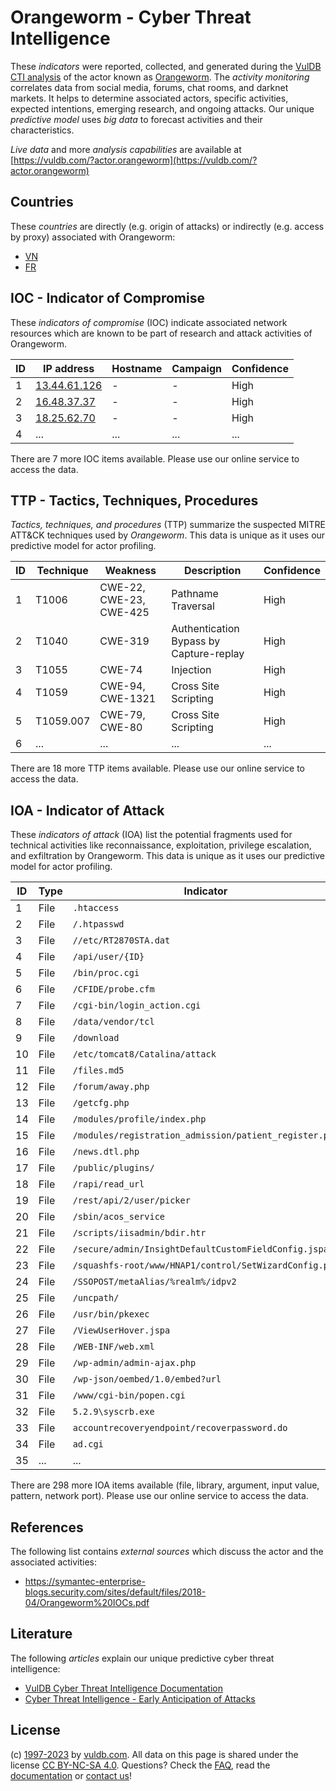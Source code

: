 # Orangeworm - Cyber Threat Intelligence

These _indicators_ were reported, collected, and generated during the [VulDB CTI analysis](https://vuldb.com/?kb.cti) of the actor known as [Orangeworm](https://vuldb.com/?actor.orangeworm). The _activity monitoring_ correlates data from social media, forums, chat rooms, and darknet markets. It helps to determine associated actors, specific activities, expected intentions, emerging research, and ongoing attacks. Our unique _predictive model_ uses _big data_ to forecast activities and their characteristics.

_Live data_ and more _analysis capabilities_ are available at [https://vuldb.com/?actor.orangeworm](https://vuldb.com/?actor.orangeworm)

## Countries

These _countries_ are directly (e.g. origin of attacks) or indirectly (e.g. access by proxy) associated with Orangeworm:

* [VN](https://vuldb.com/?country.vn)
* [FR](https://vuldb.com/?country.fr)

## IOC - Indicator of Compromise

These _indicators of compromise_ (IOC) indicate associated network resources which are known to be part of research and attack activities of Orangeworm.

ID | IP address | Hostname | Campaign | Confidence
-- | ---------- | -------- | -------- | ----------
1 | [13.44.61.126](https://vuldb.com/?ip.13.44.61.126) | - | - | High
2 | [16.48.37.37](https://vuldb.com/?ip.16.48.37.37) | - | - | High
3 | [18.25.62.70](https://vuldb.com/?ip.18.25.62.70) | - | - | High
4 | ... | ... | ... | ...

There are 7 more IOC items available. Please use our online service to access the data.

## TTP - Tactics, Techniques, Procedures

_Tactics, techniques, and procedures_ (TTP) summarize the suspected MITRE ATT&CK techniques used by _Orangeworm_. This data is unique as it uses our predictive model for actor profiling.

ID | Technique | Weakness | Description | Confidence
-- | --------- | -------- | ----------- | ----------
1 | T1006 | CWE-22, CWE-23, CWE-425 | Pathname Traversal | High
2 | T1040 | CWE-319 | Authentication Bypass by Capture-replay | High
3 | T1055 | CWE-74 | Injection | High
4 | T1059 | CWE-94, CWE-1321 | Cross Site Scripting | High
5 | T1059.007 | CWE-79, CWE-80 | Cross Site Scripting | High
6 | ... | ... | ... | ...

There are 18 more TTP items available. Please use our online service to access the data.

## IOA - Indicator of Attack

These _indicators of attack_ (IOA) list the potential fragments used for technical activities like reconnaissance, exploitation, privilege escalation, and exfiltration by Orangeworm. This data is unique as it uses our predictive model for actor profiling.

ID | Type | Indicator | Confidence
-- | ---- | --------- | ----------
1 | File | `.htaccess` | Medium
2 | File | `/.htpasswd` | Medium
3 | File | `//etc/RT2870STA.dat` | High
4 | File | `/api/user/{ID}` | High
5 | File | `/bin/proc.cgi` | High
6 | File | `/CFIDE/probe.cfm` | High
7 | File | `/cgi-bin/login_action.cgi` | High
8 | File | `/data/vendor/tcl` | High
9 | File | `/download` | Medium
10 | File | `/etc/tomcat8/Catalina/attack` | High
11 | File | `/files.md5` | Medium
12 | File | `/forum/away.php` | High
13 | File | `/getcfg.php` | Medium
14 | File | `/modules/profile/index.php` | High
15 | File | `/modules/registration_admission/patient_register.php` | High
16 | File | `/news.dtl.php` | High
17 | File | `/public/plugins/` | High
18 | File | `/rapi/read_url` | High
19 | File | `/rest/api/2/user/picker` | High
20 | File | `/sbin/acos_service` | High
21 | File | `/scripts/iisadmin/bdir.htr` | High
22 | File | `/secure/admin/InsightDefaultCustomFieldConfig.jspa` | High
23 | File | `/squashfs-root/www/HNAP1/control/SetWizardConfig.php` | High
24 | File | `/SSOPOST/metaAlias/%realm%/idpv2` | High
25 | File | `/uncpath/` | Medium
26 | File | `/usr/bin/pkexec` | High
27 | File | `/ViewUserHover.jspa` | High
28 | File | `/WEB-INF/web.xml` | High
29 | File | `/wp-admin/admin-ajax.php` | High
30 | File | `/wp-json/oembed/1.0/embed?url` | High
31 | File | `/www/cgi-bin/popen.cgi` | High
32 | File | `5.2.9\syscrb.exe` | High
33 | File | `accountrecoveryendpoint/recoverpassword.do` | High
34 | File | `ad.cgi` | Low
35 | ... | ... | ...

There are 298 more IOA items available (file, library, argument, input value, pattern, network port). Please use our online service to access the data.

## References

The following list contains _external sources_ which discuss the actor and the associated activities:

* https://symantec-enterprise-blogs.security.com/sites/default/files/2018-04/Orangeworm%20IOCs.pdf

## Literature

The following _articles_ explain our unique predictive cyber threat intelligence:

* [VulDB Cyber Threat Intelligence Documentation](https://vuldb.com/?kb.cti)
* [Cyber Threat Intelligence - Early Anticipation of Attacks](https://www.scip.ch/en/?labs.20201022)

## License

(c) [1997-2023](https://vuldb.com/?kb.changelog) by [vuldb.com](https://vuldb.com/?kb.about). All data on this page is shared under the license [CC BY-NC-SA 4.0](https://creativecommons.org/licenses/by-nc-sa/4.0/). Questions? Check the [FAQ](https://vuldb.com/?kb.faq), read the [documentation](https://vuldb.com/?kb) or [contact us](https://vuldb.com/?contact)!

